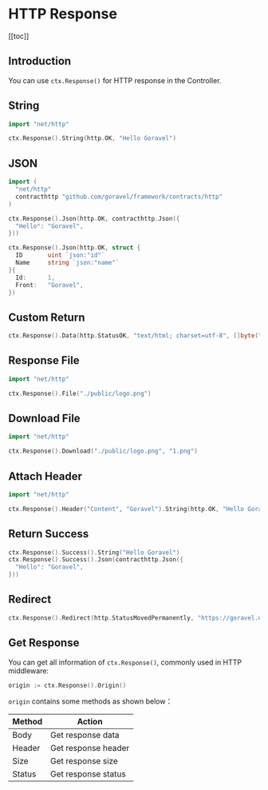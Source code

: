 # HTTP Response

[[toc]]

## Introduction

You can use `ctx.Response()` for HTTP response in the Controller.

## String

```go
import "net/http"

ctx.Response().String(http.OK, "Hello Goravel")
```

## JSON

```go
import (
  "net/http"
  contracthttp "github.com/goravel/framework/contracts/http"
)

ctx.Response().Json(http.OK, contracthttp.Json({
  "Hello": "Goravel",
}))

ctx.Response().Json(http.OK, struct {
  ID       uint `json:"id"`
  Name     string `json:"name"`
}{
  Id:      1,
  Front:   "Goravel",
})
```

## Custom Return

```go
ctx.Response().Data(http.StatusOK, "text/html; charset=utf-8", []byte("<b>Goravel</b>"))
```

## Response File

```go
import "net/http"

ctx.Response().File("./public/logo.png")
```

## Download File

```go
import "net/http"

ctx.Response().Download("./public/logo.png", "1.png")
```

## Attach Header

```go
import "net/http"

ctx.Response().Header("Content", "Goravel").String(http.OK, "Hello Goravel")
```

## Return Success

```go
ctx.Response().Success().String("Hello Goravel")
ctx.Response().Success().Json(contracthttp.Json({
  "Hello": "Goravel",
}))
```

## Redirect

```go
ctx.Response().Redirect(http.StatusMovedPermanently, "https://goravel.dev")
```

## Get Response

You can get all information of `ctx.Response()`, commonly used in HTTP middleware:

```go
origin := ctx.Response().Origin()
```

`origin` contains some methods as shown below：

| Method        | Action           |
| -----------  | -------------- |
| Body         | Get response data     |
| Header       | Get response header |
| Size         | Get response size     |
| Status       | Get response status   |
